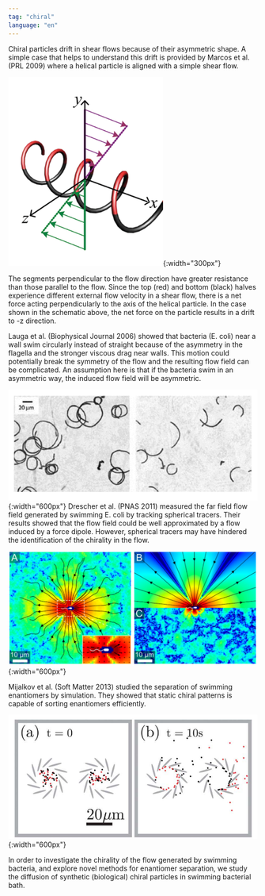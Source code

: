 ```yaml
---
tag: "chiral"
language: "en"
---
```


Chiral particles drift in shear flows because of their asymmetric shape. A simple case that helps to understand this drift is provided by Marcos et al. (PRL 2009) where a helical particle is aligned with a simple shear flow.

![](/assets/images/2019/06/0.png){:width="300px"}

The segments perpendicular to the flow direction have greater resistance than those parallel to the flow. Since the top (red) and bottom (black) halves experience different external flow velocity in a shear flow, there is a net force acting perpendicularly to the axis of the helical particle. In the case shown in the schematic above, the net force on the particle results in a drift to -z direction.

Lauga et al. (Biophysical Journal 2006) showed that bacteria (E. coli) near a wall swim circularly instead of straight because of the asymmetry in the flagella and the stronger viscous drag near walls. This motion could potentially break the symmetry of the flow and the resulting flow field can be complicated. An assumption here is that if the bacteria swim in an asymmetric way, the induced flow field will be asymmetric.

![](/assets/images/2019/06/1.png){:width="600px"}
Drescher et al. (PNAS 2011) measured the far field flow field generated by swimming E. coli by tracking spherical tracers. Their results showed that the flow field could be well approximated by a flow induced by a force dipole. However, spherical tracers may have hindered the identification of the chirality in the flow.

![](/assets/images/2019/06/2.png){:width="600px"}

Mijalkov et al. (Soft Matter 2013) studied the separation of swimming enantiomers by simulation. They showed that static chiral patterns is capable of sorting enantiomers efficiently.

![](/assets/images/2019/06/3.png){:width="600px"}

In order to investigate the chirality of the flow generated by swimming bacteria, and explore novel methods for enantiomer separation, we study the diffusion of synthetic (biological) chiral particles in swimming bacterial bath.
